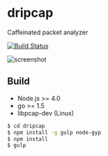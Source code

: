 # dripcap

Caffeinated packet analyzer

[![Build Status](https://travis-ci.org/dripcap/dripcap.svg)](https://travis-ci.org/dripcap/dripcap)

![screenshot](https://github.com/h2so5/dripcap/blob/master/images/screenshot.png)

## Build

- Node.js >= 4.0
- go >= 1.5
- libpcap-dev (Linux)

```bash
$ cd dripcap
$ npm install -g gulp node-gyp
$ npm install
$ gulp
```
